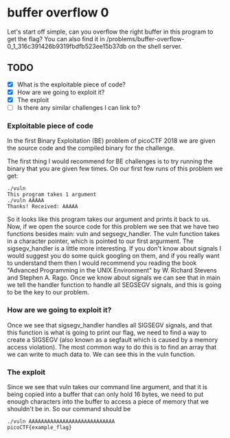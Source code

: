 # buffer overflow 0

Let's start off simple, can you overflow the right buffer in this program to get the flag? You can also find it in /problems/buffer-overflow-0_1_316c391426b9319fbdfb523ee15b37db on the shell server.

## TODO

- [x] What is the exploitable piece of code?  
- [x] How are we going to exploit it?
- [x] The exploit
- [ ] Is there any similar challenges I can link to?

### Exploitable piece of code

In the first Binary Exploitation (BE) problem of picoCTF 2018 we are given the source code and the compiled binary for the challenge.

The first thing I would recommend for BE challenges is to try running the binary that you are given few times. On our first few runs of this problem we get:
```
./vuln
This program takes 1 argument
./vuln AAAAA
Thanks! Received: AAAAA
```
So it looks like this program takes our argument and prints it back to us. Now, if we open the source code for this problem we see that we have two functions besides main: vuln and segsegv_handler. The vuln function takes in a character pointer, which is pointed to our first argurment. The sigsegv_handler is a little more interesting. If you don't know about signals I would suggest you do some quick googling on them, and if you really want to understand them then I would recommend you reading the book "Advanced Programming in the UNIX Environment" by W. Richard Stevens and Stephen A. Rago. Once we know about signals we can see that in main we tell the handler function to handle all SEGSEGV signals, and this is going to be the key to our problem.

### How are we going to exploit it?

Once we see that sigsegv_handler handles all SIGSEGV signals, and that this function is what is going to print our flag, we need to find a way to create a SIGSEGV (also known as a segfault which is caused by a memory access violation). The most common way to do this is to find an array that we can write to much data to. We can see this in the vuln function.

### The exploit

Since we see that vuln takes our command line argument, and that it is being copied into a buffer that can only hold 16 bytes, we need to put enough characters into the buffer to access a piece of memory that we shouldn't be in. So our command should be
```
./vuln AAAAAAAAAAAAAAAAAAAAAAAAAAAA
picoCTF{example_flag}
```
